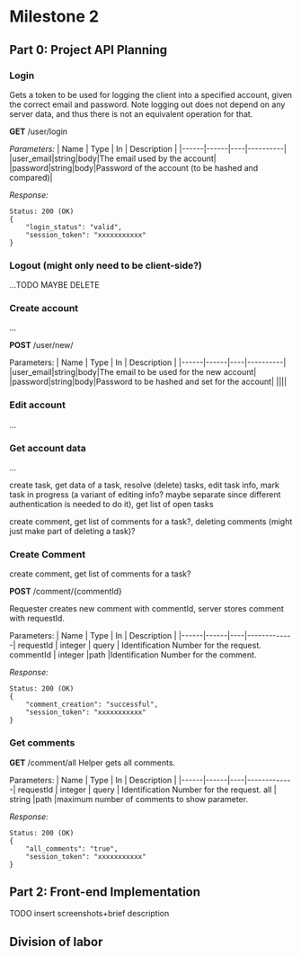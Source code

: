 # Milestone 2

## Part 0: Project API Planning

### Login

Gets a token to be used for logging the client into a specified account, given the correct email and password. Note logging out does not depend on any server data, and thus there is not an equivalent operation for that.

**GET** /user/login

*Parameters:*
| Name | Type | In | Description |
|------|------|----|----------|
|user_email|string|body|The email used by the account|
|password|string|body|Password of the account (to be hashed and compared)|
<!-- Seems like hashing would be server side? Not sure, just basing off of what other APIs seem to do. -->

*Response:*

    Status: 200 (OK)
    {
        "login_status": "valid",
        "session_token": "xxxxxxxxxxx"
    }



### Logout (might only need to be client-side?)

...TODO MAYBE DELETE

### Create account

...

**POST** /user/new/

Parameters:
| Name | Type | In | Description |
|------|------|----|----------|
|user_email|string|body|The email to be used for the new account|
|password|string|body|Password to be hashed and set for the account|
||||

### Edit account

...

### Get account data

...

create task, get data of a task, resolve (delete) tasks, edit task info, mark task in progress (a variant of editing info? maybe separate since different authentication is needed to do it), get list of open tasks

create comment, get list of comments for a task?, deleting comments (might just make part of deleting a task)?

### Create Comment

create comment, get list of comments for a task?

**POST** /comment/{commentId}

Requester creates new comment with commentId, server stores comment with requestId.

Parameters:
| Name | Type | In | Description |
|------|------|----|-------------|
requestId | integer | query | Identification Number for the request.
commentId | integer |path |Identification Number for the comment.


*Response:*

    Status: 200 (OK)
    {
        "comment_creation": "successful",
        "session_token": "xxxxxxxxxxx"
    }

### Get comments
**GET** /comment/all
Helper gets all comments.

Parameters:
| Name | Type | In | Description |
|------|------|----|-------------|
requestId | integer | query | Identification Number for the request.
all | string |path |maximum number of comments to show parameter.


*Response:*

    Status: 200 (OK)
    {
        "all_comments": "true",
        "session_token": "xxxxxxxxxxx"
    }


## Part 2: Front-end Implementation

TODO insert screenshots+brief description

## Division of labor
